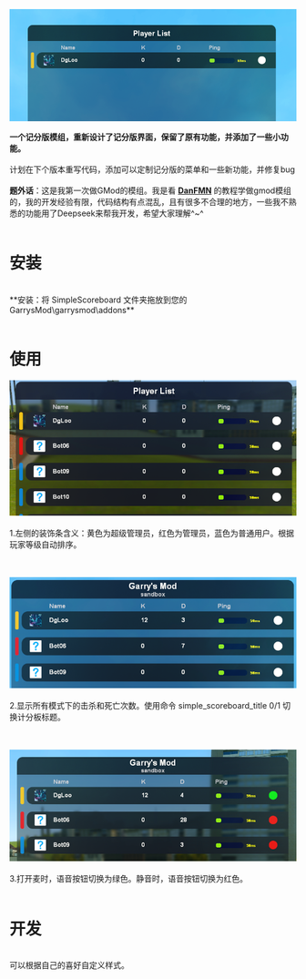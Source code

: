![01](https://github.com/DgLooSL/Gmod-SimpleScoreboard/blob/main/img/01.png?raw=true)

**一个记分版模组，重新设计了记分版界面，保留了原有功能，并添加了一些小功能。**</br></br>
计划在下个版本重写代码，添加可以定制记分版的菜单和一些新功能，并修复bug </br></br>
**题外话**：这是我第一次做GMod的模组。我是看 [**DanFMN**](https://www.youtube.com/playlist?list=PLN1e9kVZIWewR9Tm48zbxdm1qiBEWYpJI) 的教程学做gmod模组的，我的开发经验有限，代码结构有点混乱，且有很多不合理的地方，一些我不熟悉的功能用了Deepseek来帮我开发，希望大家理解^~^
</br>
</br>
# 安装
</br>**安装：将 SimpleScoreboard 文件夹拖放到您的 GarrysMod\garrysmod\addons\**</br></br>
# 使用
![02](https://github.com/DgLooSL/Gmod-SimpleScoreboard/blob/main/img/02.png?raw=true)
</br></br>1.左侧的装饰条含义：黄色为超级管理员，红色为管理员，蓝色为普通用户。根据玩家等级自动排序。</br></br></br>

![03](https://github.com/DgLooSL/Gmod-SimpleScoreboard/blob/main/img/03.png?raw=true)
</br></br>2.显示所有模式下的击杀和死亡次数。使用命令 simple_scoreboard_title 0/1 切换计分板标题。</br></br></br>

![04](https://github.com/DgLooSL/Gmod-SimpleScoreboard/blob/main/img/04.png?raw=true)
</br></br>3.打开麦时，语音按钮切换为绿色。静音时，语音按钮切换为红色。</br></br>
# 开发
</br>可以根据自己的喜好自定义样式。
